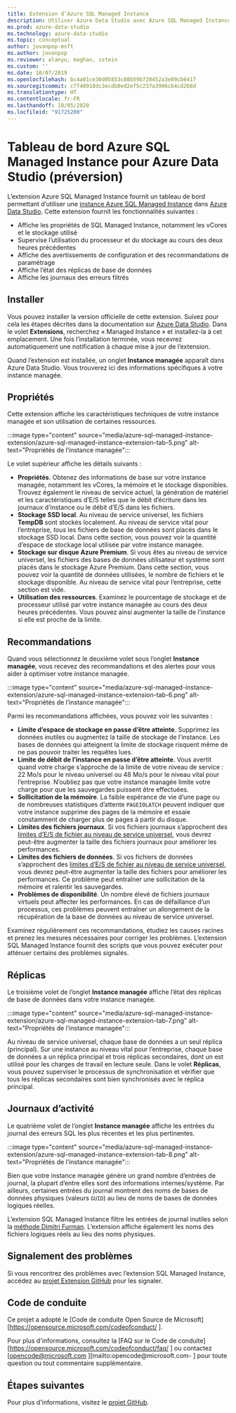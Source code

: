 ```yaml
---
title: Extension d’Azure SQL Managed Instance
description: Utiliser Azure Data Studio avec Azure SQL Managed Instance
ms.prod: azure-data-studio
ms.technology: azure-data-studio
ms.topic: conceptual
author: jovanpop-msft
ms.author: jovanpop
ms.reviewer: alanyu, maghan, sstein
ms.custom: ''
ms.date: 10/07/2019
ms.openlocfilehash: bc4a01ce30d05853c08b59b720452a3e09cb6417
ms.sourcegitcommit: c7f40918dc3ecdb0ed2ef5c237a3996cb4cd268d
ms.translationtype: HT
ms.contentlocale: fr-FR
ms.lasthandoff: 10/05/2020
ms.locfileid: "91725200"
---
```

# <a name="azure-sql-managed-instance-dashboard-for-azure-data-studio-preview"></a>Tableau de bord Azure SQL Managed Instance pour Azure Data Studio (préversion)

L’extension Azure SQL Managed Instance fournit un tableau de bord permettant d’utiliser une [instance Azure SQL Managed Instance](/azure/sql-database/sql-database-managed-instance-index) dans [Azure Data Studio](https://github.com/Microsoft/azuredatastudio). Cette extension fournit les fonctionnalités suivantes :

- Affiche les propriétés de SQL Managed Instance, notamment les vCores et le stockage utilisé
- Supervise l’utilisation du processeur et du stockage au cours des deux heures précédentes
- Affiche des avertissements de configuration et des recommandations de paramétrage
- Affiche l’état des réplicas de base de données
- Affiche les journaux des erreurs filtrés

## <a name="install"></a>Installer

Vous pouvez installer la version officielle de cette extension. Suivez pour cela les étapes décrites dans la documentation sur [Azure Data Studio](./add-extensions.md).
Dans le volet **Extensions**, recherchez « Managed Instance » et installez-la à cet emplacement. Une fois l’installation terminée, vous recevrez automatiquement une notification à chaque mise à jour de l’extension.

Quand l’extension est installée, un onglet **Instance managée** apparaît dans Azure Data Studio. Vous trouverez ici des informations spécifiques à votre instance managée.

## <a name="properties"></a>Propriétés

Cette extension affiche les caractéristiques techniques de votre instance managée et son utilisation de certaines ressources.

:::image type="content" source="media/azure-sql-managed-instance-extension/azure-sql-managed-instance-extension-tab-5.png" alt-text="Propriétés de l’instance managée":::

Le volet supérieur affiche les détails suivants :

- **Propriétés**. Obtenez des informations de base sur votre instance managée, notamment les vCores, la mémoire et le stockage disponibles. Trouvez également le niveau de service actuel, la génération de matériel et les caractéristiques d’E/S telles que le débit d’écriture dans les journaux d’instance ou le débit d’E/S dans les fichiers.
- **Stockage SSD local**. Au niveau de service universel, les fichiers **TempDB** sont stockés localement. Au niveau de service vital pour l’entreprise, _tous_ les fichiers de base de données sont placés dans le stockage SSD local. Dans cette section, vous pouvez voir la quantité d’espace de stockage local utilisée par votre instance managée.
- **Stockage sur disque Azure Premium**. Si vous êtes au niveau de service universel, les fichiers des bases de données utilisateur et système sont placés dans le stockage Azure Premium. Dans cette section, vous pouvez voir la quantité de données utilisées, le nombre de fichiers et le stockage disponible. Au niveau de service vital pour l’entreprise, cette section est vide.
- **Utilisation des ressources**. Examinez le pourcentage de stockage et de processeur utilisé par votre instance managée au cours des deux heures précédentes. Vous pouvez ainsi augmenter la taille de l’instance si elle est proche de la limite.

## <a name="recommendations"></a>Recommandations

Quand vous sélectionnez le deuxième volet sous l’onglet **Instance managée**, vous recevez des recommandations et des alertes pour vous aider à optimiser votre instance managée.

:::image type="content" source="media/azure-sql-managed-instance-extension/azure-sql-managed-instance-extension-tab-6.png" alt-text="Propriétés de l’instance managée":::

Parmi les recommandations affichées, vous pouvez voir les suivantes :

- **Limite d’espace de stockage en passe d’être atteinte**. Supprimez les données inutiles ou augmentez la taille de stockage de l’instance. Les bases de données qui atteignent la limite de stockage risquent même de ne pas pouvoir traiter les requêtes lues.
- **Limite de débit de l’instance en passe d’être atteinte**. Vous avertit quand votre charge s’approche de la limite de votre niveau de service : 22 Mo/s pour le niveau universel ou 48 Mo/s pour le niveau vital pour l’entreprise. N’oubliez pas que votre instance managée limite votre charge pour que les sauvegardes puissent être effectuées.
- **Sollicitation de la mémoire**. La faible espérance de vie d’une page ou de nombreuses statistiques d’attente `PAGEIOLATCH` peuvent indiquer que votre instance supprime des pages de la mémoire et essaie constamment de charger plus de pages à partir du disque.
- **Limites des fichiers journaux**. Si vos fichiers journaux s’approchent des [limites d’E/S de fichier au niveau de service universel](/azure/sql-database/sql-database-managed-instance-resource-limits#file-io-characteristics-in-general-purpose-tier), vous devrez peut-être augmenter la taille des fichiers journaux pour améliorer les performances.
- **Limites des fichiers de données**. Si vos fichiers de données s’approchent des [limites d’E/S de fichier au niveau de service universel](/azure/sql-database/sql-database-managed-instance-resource-limits#file-io-characteristics-in-general-purpose-tier), vous devrez peut-être augmenter la taille des fichiers pour améliorer les performances. Ce problème peut entraîner une sollicitation de la mémoire et ralentir les sauvegardes.
- **Problèmes de disponibilité**. Un nombre élevé de fichiers journaux virtuels peut affecter les performances. En cas de défaillance d’un processus, ces problèmes peuvent entraîner un allongement de la récupération de la base de données au niveau de service universel.

Examinez régulièrement ces recommandations, étudiez les causes racines et prenez les mesures nécessaires pour corriger les problèmes. L’extension SQL Managed Instance fournit des scripts que vous pouvez exécuter pour atténuer certains des problèmes signalés.

## <a name="replicas"></a>Réplicas

Le troisième volet de l’onglet **Instance managée** affiche l’état des réplicas de base de données dans votre instance managée.

:::image type="content" source="media/azure-sql-managed-instance-extension/azure-sql-managed-instance-extension-tab-7.png" alt-text="Propriétés de l’instance managée":::

Au niveau de service universel, chaque base de données a un seul réplica (principal). Sur une instance au niveau vital pour l’entreprise, chaque base de données a un réplica principal et trois réplicas secondaires, dont un est utilisé pour les charges de travail en lecture seule. Dans le volet **Réplicas**, vous pouvez superviser le processus de synchronisation et vérifier que tous les réplicas secondaires sont bien synchronisés avec le réplica principal.

## <a name="logs"></a>Journaux d’activité

Le quatrième volet de l’onglet **Instance managée** affiche les entrées du journal des erreurs SQL les plus récentes et les plus pertinentes.

:::image type="content" source="media/azure-sql-managed-instance-extension/azure-sql-managed-instance-extension-tab-8.png" alt-text="Propriétés de l’instance managée":::

Bien que votre instance managée génère un grand nombre d’entrées de journal, la plupart d’entre elles sont des informations internes/système. Par ailleurs, certaines entrées du journal montrent des noms de bases de données physiques (valeurs `GUID`) au lieu de noms de bases de données logiques réelles.

L’extension SQL Managed Instance filtre les entrées de journal inutiles selon la [méthode Dimitri Furman](https://techcommunity.microsoft.com/t5/DataCAT/Azure-SQL-DB-Managed-Instance-sp-readmierrorlog/ba-p/305506). L’extension affiche également les noms des fichiers logiques réels au lieu des noms physiques.

## <a name="reporting-problems"></a>Signalement des problèmes

Si vous rencontrez des problèmes avec l’extension SQL Managed Instance, accédez au [projet Extension GitHub](https://github.com/JocaPC/AzureDataStudio-Managed-Instance/issues) pour les signaler.

## <a name="code-of-conduct"></a>Code de conduite

Ce projet a adopté le [Code de conduite Open Source de Microsoft][https://opensource.microsoft.com/codeofconduct/ ].

Pour plus d'informations, consultez la [FAQ sur le Code de conduite][https://opensource.microsoft.com/codeofconduct/faq/ ] ou contactez [opencode@microsoft.com ][mailto:opencode@microsoft.com- ] pour toute question ou tout commentaire supplémentaire.

## <a name="next-steps"></a>Étapes suivantes

Pour plus d’informations, visitez le [projet GitHub](https://github.com/JocaPC/AzureDataStudio-Managed-Instance/).